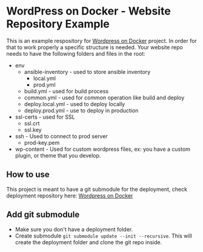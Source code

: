 # WordPress on Docker - Website Repository Example

This is an example respository for [Wordpress on Docker](https://github.com/kristo-godari/wordpress-on-docker) project. In order for that to work properly a specific structure is needed. 
Your website repo needs to have the following folders and files in the root:
- env
  - ansible-inventory - used to store ansible inventory
    - local.yml
    - prod.yml
  - build.yml - used for build process
  - common.yml - used for common operation like build and deploy
  - deploy.local.yml - used to deploy locally
  - deploy.prod.yml - use to deploy in production
- ssl-certs - used for SSL
  - ssl.crt
  - ssl.key
- ssh - Used to connect to prod server
  - prod-key.pem
- wp-content - Used for custom wordpress files, ex: you have a custom plugin, or theme that you develop.

## How to use
This project is meant to have a git submodule for the deployment, check deployment repository here: [Wordpress on Docker](https://github.com/kristo-godari/wordpress-on-docker) 


## Add git submodule
- Make sure you don't have a deployment folder.
- Create submodule `git submodule update --init --recursive`. This will create the deployment folder and clone the git repo inside.